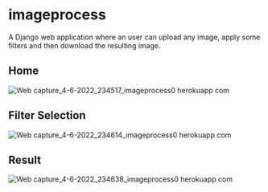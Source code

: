# imageprocess
A Django web application where an user can upload any image, apply some filters and then download the resulting image.

## Home
![Web capture_4-6-2022_234517_imageprocess0 herokuapp com](https://user-images.githubusercontent.com/76846542/172020402-ead49a5f-65d1-47a6-9eae-0fa8dffeaafa.jpeg)
## Filter Selection
![Web capture_4-6-2022_234614_imageprocess0 herokuapp com](https://user-images.githubusercontent.com/76846542/172020423-2a6c7272-3950-4369-a36d-ffd78644d689.jpeg)
## Result
![Web capture_4-6-2022_234638_imageprocess0 herokuapp com](https://user-images.githubusercontent.com/76846542/172020433-29ad0894-170d-4e89-a681-100b11fe6958.jpeg)
